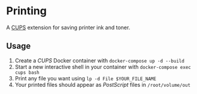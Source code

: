 # Printing

A [CUPS](https://www.cups.org/) extension for saving printer ink and toner.

## Usage
1. Create a _CUPS_ Docker container with `docker-compose up -d --build`
2. Start a new interactive shell in your container with `docker-compose exec cups bash`
3. Print any file you want using `lp -d File $YOUR_FILE_NAME`
4. Your printed files should appear as _PostScript_ files in `/root/volume/out`
